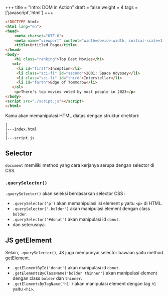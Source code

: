 +++
title = "Intro: DOM in Action"
draft = false
weight = 4
tags = ['javascript','html']
+++

```html
<!DOCTYPE html>
<html lang="en">
<head>
    <meta charset="UTF-8">
    <meta name="viewport" content="width=device-width, initial-scale=1.0">
    <title>Untitled Page</title>
</head>
<body>
    <h1 class="ranking">Top Best Movies</h1>
   <ol>
     <li id="first">Inception</li>
     <li class="sci-fi" id="second">2001: Space Odyssey</li>
     <li class="sci-fi" id="third">Interstellar</li>
     <li id="forth">Edge of Tommorow</li>
   </ol>
    <p>There's top movies voted by most people in 2023</p>
</body>
<script src="./script.js"></script>
</html>
```

Kamu akan memanipulasi HTML diatas dengan struktur direktori:
```plain
|
|---index.html
|
|---script.js
```

## Selector

`document` memiliki method yang cara kerjanya serupa dengan selector di CSS.

### `.querySelector()`

`.querySelector()` akan seleksi berdasarkan selector CSS :
- `.querySelector('p')` akan memanipulasi isi element `p` yaitu `<p>` di HTML.
- `.querySelector('.bolder')` akan manipulasi element dengan class `bolder`.
- `.querySelector('#donut')` akan manipulasi id `donut`.
- dan seterusnya.

## JS getElement

Selain, `.querySelector()`, JS juga mempunyai selector bawaan yaitu method getElement.

- `.getElementById('donut')` akan manipulasi id `donut`.
- `.getElementsByClassName('bolder thinner')` akan manipulasi element dengan class `bolder` dan `thinner`.
- `.getElementsByTagName('h1')` akan manipulasi element dengan tag `h1` yaitu `<h1>`.